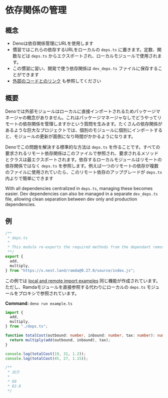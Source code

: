 <!-- # Managing dependencies -->
# 依存関係の管理

<!-- ## Concepts -->
## 概念

<!--
- Deno uses URLs for dependency management
- One convention places all these dependent URLs into a local `deps.ts` file.
  Functionality is then exported out of `deps.ts` for use by local modules.
- Continuing this convention, dev only dependencies can be kept in a
  `dev_deps.ts` file.
- See also [Linking to external code](../linking_to_external_code.md)
-->
- Denoは依存関係管理にURLを使用します
- 慣習ではこれらの依存するURLをローカルの `deps.ts` に置きます。定数、関数などは `deps.ts` からエクスポートされ、ローカルモジュールで使用されます。
- この慣習に習い、開発で使う依存関係は `dev_deps.ts` ファイルに保存することができます
- [外部のコードとのリンク](../linking_to_external_code.md) も参照してください

<!-- ## Overview -->
## 概要

<!--
In Deno there is no concept of a package manager as external modules are
imported directly into local modules. This raises the question of how to manage
remote dependencies without a package manager. In big projects with many
dependencies it will become cumbersome and time consuming to update modules if
they are all imported individually into individual modules.
-->
Denoでは外部モジュールはローカルに直接インポートされるためパッケージマネージャの概念がありません。これはパッケージマネージャなしでどうやってリモートの依存関係を管理しますかという質問を生みます。たくさんの依存関係があるような巨大なプロジェクトでは、個別のモジュールに個別にインポートすると、モジュールの更新が面倒になり時間がかかるようになります。

<!--
The standard practice for solving this problem in Deno is to create a `deps.ts`
file. All required remote dependencies are referenced in this file and the
required methods and classes are re-exported. The dependent local modules then
reference the `deps.ts` rather than the remote dependencies. If now for example
one remote dependency is used in several files, upgrading to a new version of
this remote dependency is much simpler as this can be done just within
`deps.ts`.
-->
Denoでこの問題を解決する標準的な方法は `deps.ts` を作ることです。すべての要求されるリモート依存関係はこのファイルで参照され、要求されるメソッドとクラスは最エクスポートされます。依存するローカルモジュールはリモートの依存関係ではなく `deps.ts` を参照します。例えば一つのリモートの依存が複数のファイルに使用されていたら、このリモート依存のアップグレードが `deps.ts` 内よりで簡単にできます

With all dependencies centralized in `deps.ts`, managing these becomes easier.
Dev dependencies can also be managed in a separate `dev_deps.ts` file, allowing
clean separation between dev only and production dependencies.

<!-- ## Example -->
## 例

```ts
/**
 * deps.ts
 *
 * This module re-exports the required methods from the dependant remote Ramda module.
 **/
export {
  add,
  multiply,
} from "https://x.nest.land/ramda@0.27.0/source/index.js";
```

<!--
In this example the same functionality is created as is the case in the
[local and remote import examples](./import_export.md). But in this case instead
of the Ramda module being referenced directly it is referenced by proxy using a
local `deps.ts` module.
-->
この例では [local and remote import examples](./import_export.md) 同じ機能が作成されています。ただし、Ramdaモジュールを直接参照する代わりにローカルの `deps.ts` モジュールをプロキシで参照されています。

**Command:** `deno run example.ts`

<!--
/**
 * example.ts
 */

```ts
import {
  add,
  multiply,
} from "./deps.ts";

function totalCost(outbound: number, inbound: number, tax: number): number {
  return multiply(add(outbound, inbound), tax);
}

console.log(totalCost(19, 31, 1.2));
console.log(totalCost(45, 27, 1.15));

/**
 * Output
 *
 * 60
 * 82.8
 */
```
-->
```ts
import {
  add,
  multiply,
} from "./deps.ts";

function totalCost(outbound: number, inbound: number, tax: number): number {
  return multiply(add(outbound, inbound), tax);
}

console.log(totalCost(19, 31, 1.2));
console.log(totalCost(45, 27, 1.15));

/**
 * 出力
 *
 * 60
 * 82.8
 */
```
